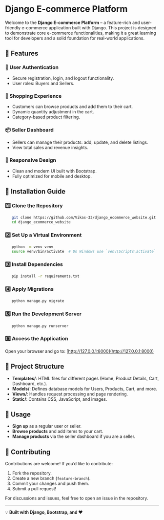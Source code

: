 # Django E-commerce Platform

Welcome to the **Django E-commerce Platform** – a feature-rich and user-friendly e-commerce application built with Django. This project is designed to demonstrate core e-commerce functionalities, making it a great learning tool for developers and a solid foundation for real-world applications.

## 🚀 Features

### 🔐 User Authentication
- Secure registration, login, and logout functionality.
- User roles: Buyers and Sellers.

### 🛒 Shopping Experience
- Customers can browse products and add them to their cart.
- Dynamic quantity adjustment in the cart.
- Category-based product filtering.

### 📦 Seller Dashboard
- Sellers can manage their products: add, update, and delete listings.
- View total sales and revenue insights.

### 🎨 Responsive Design
- Clean and modern UI built with Bootstrap.
- Fully optimized for mobile and desktop.

## 📌 Installation Guide

### 1️⃣ Clone the Repository
```bash
   git clone https://github.com/Vikas-33/django_ecommerce_website.git
   cd django_ecommerce_website
```

### 2️⃣ Set Up a Virtual Environment
```bash
   python -m venv venv
   source venv/bin/activate  # On Windows use `venv\Scripts\activate`
```

### 3️⃣ Install Dependencies
```bash
   pip install -r requirements.txt
```

### 4️⃣ Apply Migrations
```bash
   python manage.py migrate
```

### 5️⃣ Run the Development Server
```bash
   python manage.py runserver
```

### 6️⃣ Access the Application
Open your browser and go to: [http://127.0.0.1:8000](http://127.0.0.1:8000)

## 📂 Project Structure
- **Templates/**: HTML files for different pages (Home, Product Details, Cart, Dashboard, etc.).
- **Models/**: Defines database models for Users, Products, Cart, and more.
- **Views/**: Handles request processing and page rendering.
- **Static/**: Contains CSS, JavaScript, and images.

## 🎯 Usage
- **Sign up** as a regular user or seller.
- **Browse products** and add items to your cart.
- **Manage products** via the seller dashboard if you are a seller.

## 🤝 Contributing
Contributions are welcome! If you’d like to contribute:
1. Fork the repository.
2. Create a new branch (`feature-branch`).
3. Commit your changes and push them.
4. Submit a pull request!

For discussions and issues, feel free to open an issue in the repository.

---
💡 **Built with Django, Bootstrap, and ❤️**

